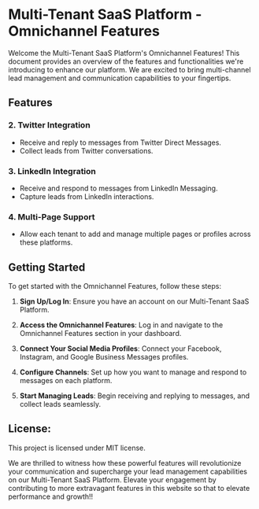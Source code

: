 # Multi-Tenant SaaS Platform - Omnichannel Features 

Welcome the Multi-Tenant SaaS Platform's Omnichannel Features! This document provides an overview of the features and functionalities we're introducing to enhance our platform. We are excited to bring multi-channel lead management and communication capabilities to your fingertips.



## Features


### 2. Twitter Integration
- Receive and reply to messages from Twitter Direct Messages.
- Collect leads from Twitter conversations.

### 3. LinkedIn Integration
- Receive and respond to messages from LinkedIn Messaging.
- Capture leads from LinkedIn interactions.


### 4. Multi-Page Support
- Allow each tenant to add and manage multiple pages or profiles across these platforms.

## Getting Started

To get started with the Omnichannel Features, follow these steps:

1. **Sign Up/Log In**: Ensure you have an account on our Multi-Tenant SaaS Platform.

2. **Access the Omnichannel Features**: Log in and navigate to the Omnichannel Features section in your dashboard.

3. **Connect Your Social Media Profiles**: Connect your Facebook, Instagram, and Google Business Messages profiles.

4. **Configure Channels**: Set up how you want to manage and respond to messages on each platform.

5. **Start Managing Leads**: Begin receiving and replying to messages, and collect leads seamlessly.

## License:
   This project is licensed under MIT license.

We are thrilled to witness how these powerful features will revolutionize your communication and supercharge your lead management capabilities on our Multi-Tenant SaaS Platform. Elevate your engagement by contributing to more extravagant features in this website so that to elevate performance and growth!!


